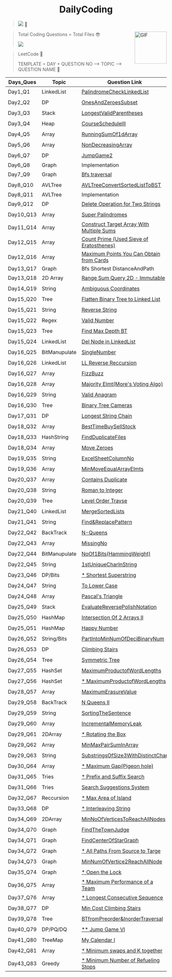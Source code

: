<div align="center"> <h1> DailyCoding </h1></div>


> [![](https://tokei.rs/b1/github/miku1735/DailyCoding)](https://github.com/XAMPPRocky/tokei)
> 🚶‍

<img align="right" alt="GIF" src="https://leetcode.com/static/images/badges/dcc-2021-5.png" width="100" height="100" />


>   Total Coding Questions = Total Files 😎
>   
> [![](https://tokei.rs/b1/github/miku1735/DailyCoding?category=files)](https://github.com/XAMPPRocky/tokei) 



> LeetCode 🤩
>
> TEMPLATE = DAY + QUESTION NO --> TOPIC --> QUESTION NAME  🚐


| Days_Ques|Topic| Question Link| Solution|Category|Difficulty|
| -------- |-----|-------------|----------|:---:|----|
| Day1_Q1  |LinkedList|[PalindromeCheckLinkedList](https://leetcode.com/problems/palindrome-linked-list/)|[Solution](https://github.com/miku1735/DailyCoding/blob/master/Day1_Q1_Palindrome_Linked_List.java)|April|⭐⭐⭐|
| Day2_Q2  |DP|[OnesAndZeroesSubset](https://leetcode.com/explore/challenge/card/april-leetcoding-challenge-2021/593/week-1-april-1st-april-7th/3694/)|[Solution](https://github.com/miku1735/DailyCoding/blob/master/Day1_Q2_DP_Ones_%26_Zeroes_subset.java)|April|⭐⭐⭐⭐|
| Day3_Q3  |Stack|[LongestValidParentheses](https://leetcode.com/explore/challenge/card/april-leetcoding-challenge-2021/593/week-1-april-1st-april-7th/3695/)|[Solution](https://github.com/miku1735/DailyCoding/blob/master/Day2_Q3_Stack_LongestValidParentheses.java)|April|⭐⭐|
| Day3_Q4  |Heap|[CourseScheduleIII](https://leetcode.com/explore/challenge/card/may-leetcoding-challenge-2021/598/week-1-may-1st-may-7th/3729/)|[Solution](https://github.com/miku1735/DailyCoding/blob/master/Day3_Q4_Heap_CourseScheduleIII.java)|May|⭐⭐|
| Day4_Q5  |Array|[RunningSumOf1dArray](https://leetcode.com/explore/challenge/card/may-leetcoding-challenge-2021/598/week-1-may-1st-may-7th/3730/)|[Solution](https://github.com/miku1735/DailyCoding/blob/master/Day4_Q5_Array_RunningSumof1dArray.java)|May|⭐|
| Day5_Q6  |Array|[NonDecreasingArray](https://leetcode.com/explore/challenge/card/may-leetcoding-challenge-2021/598/week-1-may-1st-may-7th/3731/)|[Solution](https://github.com/miku1735/DailyCoding/blob/master/Day5_Q6_Array_NonDecreasingArray.java)|May|⭐⭐⭐|
| Day6_Q7  |DP|[JumpGame2](https://leetcode.com/explore/challenge/card/may-leetcoding-challenge-2021/598/week-1-may-1st-may-7th/3732/)|[Solution](https://github.com/miku1735/DailyCoding/blob/master/Day6_Q7%26_DP_JumpGame2.java)|May|⭐⭐⭐|
| Day6_Q8  |Graph|Implementation|[Solution](https://github.com/miku1735/DailyCoding/blob/master/Day6_Q8_GraphImplementation.java)|Practice||
| Day7_Q9  |Graph|[Bfs traversal](https://practice.geeksforgeeks.org/problems/bfs-traversal-of-graph/1)|[Solution](https://github.com/miku1735/DailyCoding/blob/master/Day7_Q9_DFSImplementaion.java)|May|⭐⭐|
| Day8_Q10 |AVLTree|[AVLTreeConvertSortedListToBST](https://leetcode.com/explore/challenge/card/may-leetcoding-challenge-2021/598/week-1-may-1st-may-7th/3733/)|[Solution](https://github.com/miku1735/DailyCoding/blob/master/Day8_Q10_AVLTreeConvertSortedListToBST.java)|May|⭐⭐⭐|
| Day8_Q11 |AVLTree|Implementation|[Solution](https://github.com/miku1735/DailyCoding/blob/master/Day8_Q11_AVLTreeImplementation.java)|Practice||
| Day9_Q12 | DP | [Delete Operation for Two Strings](https://leetcode.com/explore/challenge/card/may-leetcoding-challenge-2021/598/week-1-may-1st-may-7th/3734/)|[Solution](https://github.com/miku1735/DailyCoding/blob/master/Day9_Q12_DP_DeleteOperationForTwoStrings.java)|May|⭐⭐⭐⭐|
| Day10_Q13| Array | [Super Palindromes](https://leetcode.com/explore/challenge/card/may-leetcoding-challenge-2021/599/week-2-may-8th-may-14th/3736/)|[Solution](https://github.com/miku1735/DailyCoding/blob/master/Day10_Q13_Array_SuperPalindromes.java)|May|⭐⭐⭐⭐|
| Day11_Q14| Array | [Construct Target Array With Multiple Sums](https://leetcode.com/explore/challenge/card/may-leetcoding-challenge-2021/599/week-2-may-8th-may-14th/3737/)|[Solution](https://github.com/miku1735/DailyCoding/blob/master/Day11_Q14_Array_ConstructTargetArrayWithMultipleSums.java)|May|⭐⭐⭐|
| Day12_Q15| Array | [Count Prime (Used Sieve of Eratosthenes)](https://leetcode.com/explore/challenge/card/may-leetcoding-challenge-2021/599/week-2-may-8th-may-14th/3738/)|[Solution](https://github.com/miku1735/DailyCoding/blob/master/Day12_Q15_Array_CountPrimes.java)|May| ⭐⭐⭐⭐⭐|
| Day12_Q16| Array | [Maximum Points You Can Obtain from Cards](https://leetcode.com/explore/challenge/card/may-leetcoding-challenge-2021/599/week-2-may-8th-may-14th/3739/)|[Solution](https://github.com/miku1735/DailyCoding/blob/master/Day12_Q16_Array_MaximumPointsYouCanObtainFromCards.java)|May|⭐⭐⭐|
| Day13_Q17| Graph | Bfs Shortest DistanceAndPath | [Solution](https://github.com/miku1735/DailyCoding/blob/master/Day13_Q17_Graph_DfsShortestDistanceAndPath.java)| Practice ||
| Day13_Q18| 2D Array| [Range Sum Query 2D - Immutable](https://leetcode.com/explore/challenge/card/may-leetcoding-challenge-2021/599/week-2-may-8th-may-14th/3740/)|[Solution](https://github.com/miku1735/DailyCoding/blob/master/Day13_Q18_2DArray_RangeSumQuery2DImmutable.java)|May|⭐⭐⭐|
| Day14_Q19| String | [Ambiguous Coordinates](https://leetcode.com/explore/challenge/card/may-leetcoding-challenge-2021/599/week-2-may-8th-may-14th/3741/)|[Solution](https://github.com/miku1735/DailyCoding/blob/master/Day14_Q19_Array_AmbiguousCoordinates.java)|May|⭐⭐|
| Day15_Q20| Tree | [Flatten Binary Tree to Linked List](https://leetcode.com/explore/challenge/card/may-leetcoding-challenge-2021/599/week-2-may-8th-may-14th/3742/) | [Solution](https://github.com/miku1735/DailyCoding/blob/master/Day15_Q20_Tree_FlattenBinaryTreetoLinkedList.java)|May|⭐⭐|
| Day15_Q21| String | [Reverse String](https://leetcode.com/problems/reverse-string/)|[Solution](https://github.com/miku1735/DailyCoding/blob/master/Day15_Q21_String_ReverseString.java)|Top Ques|⭐|
| Day15_Q22| Regex | [Valid Number](https://leetcode.com/explore/challenge/card/may-leetcoding-challenge-2021/600/week-3-may-15th-may-21st/3744/)|[Solution](https://github.com/miku1735/DailyCoding/blob/master/Day16_Q22_Rejex_ValidNumber.java)|May|⭐⭐⭐⭐|
| Day15_Q23| Tree  | [Find Max Depth BT](https://leetcode.com/problems/maximum-depth-of-binary-tree/)|[Solution](https://github.com/miku1735/DailyCoding/blob/master/Day15_Q23_Tree_MaximumDepthOfBinaryTree.java)|Top Ques|⭐|
| Day15_Q24| LinkedList | [Del Node in LinkedList](https://leetcode.com/problems/delete-node-in-a-linked-list/)|[Solution](https://github.com/miku1735/DailyCoding/blob/master/Day15_Q24_LinkedList_DeleteNode.java)|Top Ques|⭐|
| Day16_Q25| BitManupulate| [SingleNumber](https://leetcode.com/problems/single-number/)|[Solution](https://github.com/miku1735/DailyCoding/blob/master/Day16_Q25_BitManupulation_SingleNumber.java)|Top Ques|⭐⭐|
| Day16_Q26| LinkedList| [LL Reverse Reccursion](https://leetcode.com/problems/reverse-linked-list/)|[Solution](https://github.com/miku1735/DailyCoding/blob/master/Day16_Q26_LinkedList_ReverseLL.java)|Top Ques|⭐|
| Day16_Q27| Array | [FizzBuzz](https://leetcode.com/problems/fizz-buzz/)|[Solution](https://github.com/miku1735/DailyCoding/blob/master/Day16_Q27_Array_FizzBuzz.java)|Top Ques|⭐|
| Day16_Q28| Array | [Majority Elmt(More's Voting Algo)](https://leetcode.com/problems/majority-element/)|[Solution](https://github.com/miku1735/DailyCoding/blob/master/Day16_Q28_Array_MajorityElement.java)|Top Ques|⭐⭐|
| Day16_Q29| String | [Valid Anagram](https://leetcode.com/problems/valid-anagram/)|[Solution](https://github.com/miku1735/DailyCoding/blob/master/Day16_Q29_String_ValidAnagram.java)|Top Ques|⭐|
| Day16_Q30| Tree | [Binary Tree Cameras](https://leetcode.com/explore/challenge/card/may-leetcoding-challenge-2021/600/week-3-may-15th-may-21st/3745/)|[Solution](https://github.com/miku1735/DailyCoding/blob/master/Day16_Q30_Tree_BinaryTreeCameras.java)|May|⭐⭐⭐⭐|
| Day17_Q31| DP | [Longest String Chain](https://leetcode.com/explore/challenge/card/may-leetcoding-challenge-2021/600/week-3-may-15th-may-21st/3746/)|[Solution](https://github.com/miku1735/DailyCoding/blob/master/Day17_Q31_DP_LongestStringChain.java)|May|⭐⭐⭐⭐|
| Day18_Q32| Array| [BestTimeBuySellStock](https://leetcode.com/problems/best-time-to-buy-and-sell-stock-ii/)|[Solution](https://github.com/miku1735/DailyCoding/blob/master/Day18_Q32_Array_BestTimeBuySellStock.java)|Top Ques|⭐|
| Day18_Q33| HashString| [FindDuplicateFiles](https://leetcode.com/explore/challenge/card/may-leetcoding-challenge-2021/600/week-3-may-15th-may-21st/3747/)|[Solution](https://github.com/miku1735/DailyCoding/blob/master/Day18_Q33_HashString_FindDupliacteDileInSystem.java)|May|⭐⭐⭐|
| Day18_Q34| Array | [Move Zeroes](https://leetcode.com/problems/move-zeroes/)|[Solution](https://github.com/miku1735/DailyCoding/blob/master/Day18_Q34_Array_MoveZeroes.java)|Top Ques|⭐|
| Day19_Q35| String| [ExcelSheetColumnNo](https://leetcode.com/problems/excel-sheet-column-number/)|[Solution](https://github.com/miku1735/DailyCoding/blob/master/Day19_Q35_String_ExcelSheetColumnNo.java)|Top Ques|⭐|
| Day19_Q36| Array| [MinMoveEqualArrayElmts](https://leetcode.com/explore/challenge/card/may-leetcoding-challenge-2021/600/week-3-may-15th-may-21st/3748/)|[Solution](https://github.com/miku1735/DailyCoding/blob/master/Day19_Q36_Array_MinMovesEqualArrayElements.java)|May|⭐⭐⭐|
| Day20_Q37| Array| [Contains Duplicate](https://leetcode.com/problems/contains-duplicate/)|[Soltion](https://github.com/miku1735/DailyCoding/blob/master/Day20_Q37_Array_ContainDuplicates.java)|Top Ques|⭐|
| Day20_Q38| String| [Roman to Integer](https://leetcode.com/problems/roman-to-integer/)|[Solution](https://github.com/miku1735/DailyCoding/blob/master/Day20_Q38_String_RomanNo.java)|Top Ques|⭐|
| Day20_Q39| Tree| [Level Order Travse](https://leetcode.com/explore/challenge/card/may-leetcoding-challenge-2021/600/week-3-may-15th-may-21st/3749/)|[Solution](https://github.com/miku1735/DailyCoding/blob/master/Day20_Q39_Tree_LevelOrderTraversal.java)|May|⭐⭐|
| Day21_Q40| LinkedList| [MergeSortedLists](https://leetcode.com/problems/merge-two-sorted-lists/)|[Solution](https://github.com/miku1735/DailyCoding/blob/master/Day21_Q40_LinkedList_MergeTwoSortedLists.java)|Top Ques|⭐⭐|
| Day21_Q41| String| [Find&ReplacePattern](https://leetcode.com/explore/challenge/card/may-leetcoding-challenge-2021/600/week-3-may-15th-may-21st/3750/)|[Solution](https://github.com/miku1735/DailyCoding/blob/master/Day21_Q41_String_FindReplacePattern.java)|May|⭐⭐⭐|
| Day22_Q42| BackTrack| [N-Queens](https://leetcode.com/explore/challenge/card/may-leetcoding-challenge-2021/601/week-4-may-22nd-may-28th/3752/)|[Solution](https://github.com/miku1735/DailyCoding/blob/master/Day22_Q42_BackTracking_N-Queens.java)|May|⭐⭐⭐⭐|
| Day22_Q43| Array| [MissingNo](https://leetcode.com/problems/missing-number/)|[Solution](https://github.com/miku1735/DailyCoding/blob/master/Day22_Q43_Array_MissingNumber.java)|Top Ques|⭐|
| Day22_Q44| BitManupulate| [NoOf1Bits(HammingWeight)](https://leetcode.com/problems/number-of-1-bits/)|[Solution](https://github.com/miku1735/DailyCoding/blob/master/Day22_Q44_BitManuplate_Numberof1Bits.java)|Top Ques|⭐⭐⭐|
| Day22_Q45| String|[1stUniqueCharInString](https://leetcode.com/problems/first-unique-character-in-a-string/)|[Solution](https://github.com/miku1735/DailyCoding/blob/master/Day22_Q45_String_1stUniqueCharacterInString.java)|Top Ques|⭐|
| Day23_Q46|DP/Bits|[* Shortest Superstring](https://leetcode.com/explore/challenge/card/may-leetcoding-challenge-2021/601/week-4-may-22nd-may-28th/3753/)|[Solution](https://github.com/miku1735/DailyCoding/blob/master/Day23_Q46_DP%26Bits_ShortestSuperString.java)|May|⭐⭐⭐⭐⭐|
| Day24_Q47|String|[To Lower Case](https://leetcode.com/explore/challenge/card/may-leetcoding-challenge-2021/601/week-4-may-22nd-may-28th/3754/)|[Solution](https://github.com/miku1735/DailyCoding/blob/master/Day24_Q47_String_ToLowerCase.java)|May|⭐|
| Day24_Q48|Array|[Pascal's Triangle](https://leetcode.com/problems/pascals-triangle/)|[Solution](https://github.com/miku1735/DailyCoding/blob/master/Day24_Q48_Array_Pascal'sTriangle.java)|Top Ques|⭐|
| Day25_Q49|Stack|[EvaluateReversePolishNotation](https://leetcode.com/explore/challenge/card/may-leetcoding-challenge-2021/601/week-4-may-22nd-may-28th/3755/)|[Solution](https://github.com/miku1735/DailyCoding/blob/master/Day25_Q49_Stack_EvaluateReversePolishNotation.java)|May|⭐⭐|
| Day25_Q50|HashMap|[Intersection Of 2 Arrays II](https://leetcode.com/problems/intersection-of-two-arrays-ii/)|[Solution](https://github.com/miku1735/DailyCoding/blob/master/Day25_Q50_HashMap_IntersectionofTwoArraysII.java)|Top Ques|⭐|
| Day25_Q51|HashMap|[Happy Number](https://leetcode.com/problems/happy-number/)|[Solution](https://github.com/miku1735/DailyCoding/blob/master/Day25_Q51_HashMap_HappyNumber.java)|Top Ques|⭐|
| Day26_Q52|String/Bits|[PartIntoMinNumOfDeciBinaryNum](https://leetcode.com/explore/challenge/card/may-leetcoding-challenge-2021/601/week-4-may-22nd-may-28th/3756/)|[Solution](https://github.com/miku1735/DailyCoding/blob/master/Day26_Q52_StringBits_PartitioningIntoMinNumToDeciBinaryNum.java)|May|⭐⭐⭐|
| Day26_Q53|DP|[Climbing Stairs](https://leetcode.com/problems/climbing-stairs/)|[Solution](https://github.com/miku1735/DailyCoding/blob/master/Day26_Q53_DP_ClimbingStairs.java)|Top Ques|⭐⭐|
| Day26_Q54|Tree|[Symmetric Tree](https://leetcode.com/problems/symmetric-tree/)|[Solution](https://github.com/miku1735/DailyCoding/blob/master/Day26_Q54_Tree_SymmetricTree.java)|Top Ques|⭐⭐|
| Day27_Q55|HashSet|[MaximumProductofWordLengths](https://leetcode.com/explore/challenge/card/may-leetcoding-challenge-2021/601/week-4-may-22nd-may-28th/3757/)|[Solution](https://github.com/miku1735/DailyCoding/blob/master/Day27_Q55_HashSet_MaximumProductofWordLengths.java)|May|⭐⭐⭐|
| Day27_Q56|HashSet|[* MaximumProductofWordLengths](https://leetcode.com/explore/challenge/card/may-leetcoding-challenge-2021/601/week-4-may-22nd-may-28th/3757/)|[Solution](https://github.com/miku1735/DailyCoding/blob/master/Day27_Q56_Bits_MaximumProductofWordLengths.java)|May|⭐⭐⭐⭐|
| Day28_Q57|Array|[MaximumErasureValue](https://leetcode.com/explore/challenge/card/may-leetcoding-challenge-2021/601/week-4-may-22nd-may-28th/3758/)|[Solution](https://github.com/miku1735/DailyCoding/blob/master/Day28_Q57_Array_MaximumErasureValue.java)|May|⭐⭐⭐|
| Day29_Q58|BackTrack|[N Queens II](https://leetcode.com/explore/challenge/card/may-leetcoding-challenge-2021/602/week-5-may-29th-may-31st/3760/)|[Solution](https://github.com/miku1735/DailyCoding/blob/master/Day29_Q58_BackTracking_NQuuens2.java)|May|⭐⭐⭐⭐|
| Day29_Q59|String|[SortingTheSentence](https://leetcode.com/problems/sorting-the-sentence/)|[Solution](https://github.com/miku1735/DailyCoding/blob/master/Day29_Q59_String_SortingTheSentence.java)|Contest|⭐⭐| 
| Day29_Q60|Array|[IncrementalMemoryLeak](https://leetcode.com/problems/incremental-memory-leak/)|[Solution](https://github.com/miku1735/DailyCoding/blob/master/Day29_Q60_Array_IncrementalMemoryLeak.java)| Contest|⭐⭐⭐|
| Day29_Q61|2DArray|[* Rotating the Box](https://leetcode.com/problems/rotating-the-box/)|[Solution](https://github.com/miku1735/DailyCoding/blob/master/Day29_Q61_2DArray_RotatingTheBox.java)|Contest|⭐⭐⭐⭐|
| Day29_Q62|Array|[MinMaxPairSumInArray](https://leetcode.com/contest/biweekly-contest-53/problems/minimize-maximum-pair-sum-in-array/)|[Solution](https://github.com/miku1735/DailyCoding/blob/master/Day29_Q62_Array_MinMaxPairSumInArray.java)|Contest|⭐⭐|
| Day29_Q63|String|[SubstringsOfSize3WithDistinctChar](https://leetcode.com/contest/biweekly-contest-53/problems/substrings-of-size-three-with-distinct-characters/)|[Solution](https://github.com/miku1735/DailyCoding/blob/master/Day29_Q63_String_SubstringsOfSizeThreeWithDistinctChar.java)|Contest|⭐⭐⭐|
| Day30_Q64|Array|[* Maximum Gap(Pigeon hole)](https://leetcode.com/explore/challenge/card/may-leetcoding-challenge-2021/602/week-5-may-29th-may-31st/3761/)|[Solution](https://github.com/miku1735/DailyCoding/blob/master/Day30_Q64_Array_MaximumGap(PigeonHole).java)| May |⭐⭐⭐⭐⭐|
| Day31_Q65|Tries|[* Prefix and Suffix Search](https://leetcode.com/explore/challenge/card/may-leetcoding-challenge-2021/598/week-1-may-1st-may-7th/3728/)|[Solution](https://github.com/miku1735/DailyCoding/blob/master/Day31_Q65_Tries_Prefix%26SuffixSearch.java)| May|⭐⭐⭐⭐⭐|
| Day31_Q66|Tries|[Search Suggestions System](https://leetcode.com/explore/challenge/card/may-leetcoding-challenge-2021/602/week-5-may-29th-may-31st/3762/)|[Solution](https://github.com/miku1735/DailyCoding/blob/master/Day31_Q66_Tries_SearchSuggestionsSystem.java)|May|⭐⭐⭐|
| Day32_Q67|Reccursion| [* Max Area of Island](https://leetcode.com/explore/challenge/card/june-leetcoding-challenge-2021/603/week-1-june-1st-june-7th/3764/)|[Solution](https://github.com/miku1735/DailyCoding/blob/master/Day32_Q67_Reccursion_MaxAreaofIsland.java)|June|⭐⭐⭐|
| Day33_Q68|DP|[* Interleaving String](https://leetcode.com/explore/challenge/card/june-leetcoding-challenge-2021/603/week-1-june-1st-june-7th/3765/)|[Solution](https://github.com/miku1735/DailyCoding/blob/master/Day33_Q68_DP_InterleavingString.java)|June|⭐⭐⭐⭐|
| Day34_Q69|2DArray|[MinNoOfVerticesToReachAllNodes](https://leetcode.com/explore/challenge/card/june-leetcoding-challenge-2021/603/week-1-june-1st-june-7th/3766/)|[Solution](https://github.com/miku1735/DailyCoding/blob/master/Day34_Q69_2DArray_MaxAreaOfPieceOfCakeByHAndVCuts.java)|June|⭐⭐|
| Day34_Q70|Graph|[FindTheTownJudge](https://leetcode.com/problems/find-the-town-judge/)|[Solution](https://github.com/miku1735/DailyCoding/blob/master/Day34_Q70_Graph_FindTheTownJudge.java)|Practice|⭐⭐|
| Day34_Q71|Graph|[FindCenterOfStarGraph](https://leetcode.com/problems/find-center-of-star-graph/)|[Solution](https://github.com/miku1735/DailyCoding/blob/master/Day34_Q71_Graph_FindCenterOfStarGraph.java)|Practice|⭐⭐|
| Day34_Q72|Graph|[* All Paths From Source to Targe](https://leetcode.com/problems/all-paths-from-source-to-target/)|[Solution](https://github.com/miku1735/DailyCoding/blob/master/Day34_Q72_Graph_AllPathsFromSourceToTarget.java)|Practice|⭐⭐⭐|
| Day34_Q73|Graph|[MinNumOfVertice2ReachAllNode](https://leetcode.com/problems/minimum-number-of-vertices-to-reach-all-nodes/)|[Solution](https://github.com/miku1735/DailyCoding/blob/master/Day34_Q73_Graph_MinNoOfVerticesToReachAllNodes.java)|Practice|⭐⭐⭐|
| Day35_Q74|Graph|[* Open the Lock](https://leetcode.com/explore/challenge/card/june-leetcoding-challenge-2021/603/week-1-june-1st-june-7th/3767/)|[Solution](https://github.com/miku1735/DailyCoding/blob/master/Day35_Q74_Graph_OpenTheLock.java)|June|⭐⭐⭐⭐|
| Day36_Q75|Array|[* Maximum Performance of a Team](https://leetcode.com/explore/challenge/card/june-leetcoding-challenge-2021/603/week-1-june-1st-june-7th/3768/)|[Solution](https://github.com/miku1735/DailyCoding/blob/master/Day36_Q75_Array_MaxPerformanceOfATeam.java)|June|⭐⭐⭐|
| Day37_Q76|Array|[* Longest Consecutive Sequence](https://leetcode.com/explore/challenge/card/june-leetcoding-challenge-2021/603/week-1-june-1st-june-7th/3769/)|[Solution](https://github.com/miku1735/DailyCoding/blob/master/Day37_Q76_Array_LongestConsecutiveSequence.java)|June|⭐⭐⭐|
| Day38_Q77|DP|[Min Cost Climbing Stairs](https://leetcode.com/explore/challenge/card/june-leetcoding-challenge-2021/603/week-1-june-1st-june-7th/3770/)|[Solution](https://github.com/miku1735/DailyCoding/blob/master/Day38_Q77_DP_MinCostClimbingStairs.java)|June|⭐⭐⭐|
| Day39_Q78|Tree|[BTfromPreorder&InorderTraversal](https://leetcode.com/explore/challenge/card/june-leetcoding-challenge-2021/604/week-2-june-8th-june-14th/3772/)|[Solution](https://github.com/miku1735/DailyCoding/blob/master/Day39_Q78_Tree_ConstructBinaryTreeFromPreorder%26InorderTraversal.java)|June|⭐⭐⭐|
| Day40_Q79|DP/PQ/DQ|[** Jump Game VI](https://leetcode.com/explore/challenge/card/june-leetcoding-challenge-2021/604/week-2-june-8th-june-14th/3773/)|[Solution](https://github.com/miku1735/DailyCoding/blob/master/Day40_Q79_DP_JumpGameVI.java)|June|⭐⭐⭐⭐⭐|
| Day41_Q80|TreeMap|[My Calendar I](https://leetcode.com/explore/challenge/card/june-leetcoding-challenge-2021/604/week-2-june-8th-june-14th/3774/)|[Solution](https://github.com/miku1735/DailyCoding/blob/master/Day41_Q80_TreeMap_MyCalendar1.java)|June|⭐⭐⭐⭐|
| Day42_Q81|Array|[* Minimum swaps and K together](https://practice.geeksforgeeks.org/problems/minimum-swaps-required-to-bring-all-elements-less-than-or-equal-to-k-together4847/1)|[Solution](https://github.com/miku1735/DailyCoding/blob/master/GeeksForGeeks/Day42_Q81_Array_MinSwapsKtogether.java)|GFG|⭐⭐⭐|
| Day43_Q83|Greedy|[* Minimum Number of Refueling Stops](https://leetcode.com/explore/challenge/card/june-leetcoding-challenge-2021/604/week-2-june-8th-june-14th/3776/)|[Solution](https://github.com/miku1735/DailyCoding/blob/master/Day43_Q82_Greedy_MinNumOfRefuelingStops.java)|June|⭐⭐⭐⭐|

